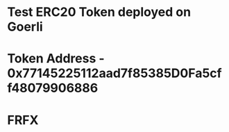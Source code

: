 # Test ERC20 Token deployed on Goerli

# Token Address - 0x77145225112aad7f85385D0Fa5cff48079906886

# FRFX
